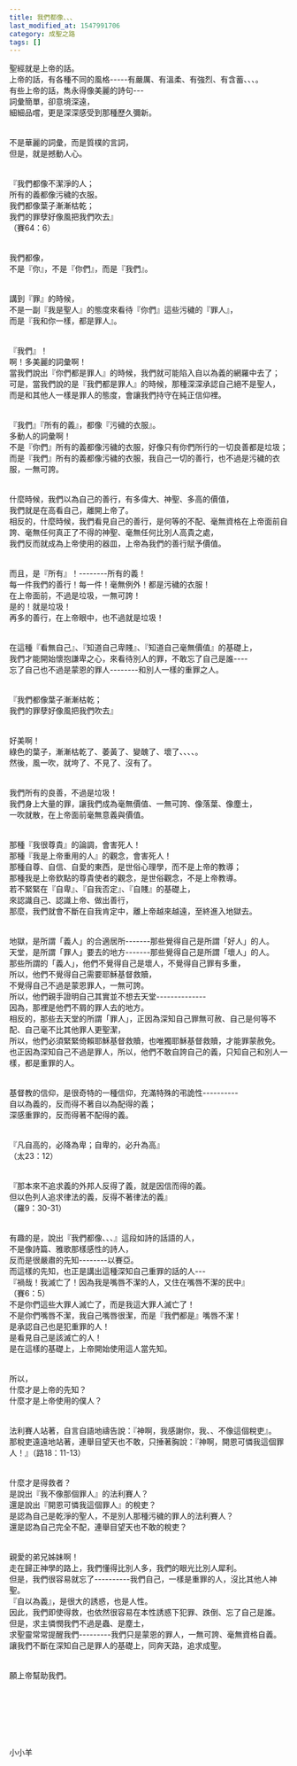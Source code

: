 ```yaml
---
title: 我們都像、、、
last_modified_at: 1547991706
category: 成聖之路
tags: []
---
```


<p>聖經就是上帝的話。<br/>上帝的話，有各種不同的風格-----有嚴厲、有溫柔、有強烈、有含蓄、、、。<br/><!--more-->有些上帝的話，雋永得像美麗的詩句---<br/>詞彙簡單，卻意境深遠，<br/>細細品嚐，更是深深感受到那種歷久彌新。<br/><br/><br/>不是華麗的詞彙，而是質樸的言詞，<br/>但是，就是撼動人心。<br/><br/><br/>『我們都像不潔淨的人；<br/>所有的義都像污穢的衣服。<br/>我們都像葉子漸漸枯乾；<br/>我們的罪孽好像風把我們吹去』<br/>（賽64：6）<br/><br/><br/>我們都像，<br/>不是『你』，不是『你們』，而是『我們』。<br/><br/><br/>講到『罪』的時候，<br/>不是一副『我是聖人』的態度來看待『你們』這些污穢的『罪人』，<br/>而是『我和你一樣，都是罪人』。<br/><br/><br/>『我們』！<br/>啊！多美麗的詞彙啊！<br/>當我們說出『你們都是罪人』的時候，我們就可能陷入自以為義的網羅中去了；<br/>可是，當我們說的是『我們都是罪人』的時候，那種深深承認自己絕不是聖人，<br/>而是和其他人一樣是罪人的態度，會讓我們持守在純正信仰裡。<br/><br/><br/>『我們』『所有的義』，都像『污穢的衣服』。<br/>多動人的詞彙啊！<br/>不是『你們』所有的義都像污穢的衣服，好像只有你們所行的一切良善都是垃圾；<br/>而是『我們』所有的義都像污穢的衣服，我自己一切的善行，也不過是污穢的衣服，一無可誇。<br/><br/><br/>什麼時候，我們以為自己的善行，有多偉大、神聖、多高的價值，<br/>我們就是在高看自己，離開上帝了。<br/>相反的，什麼時候，我們看見自己的善行，是何等的不配、毫無資格在上帝面前自誇、毫無任何真正了不得的神聖、毫無任何比別人高貴之處，<br/>我們反而就成為上帝使用的器皿，上帝為我們的善行賦予價值。<br/><br/><br/>而且，是『所有』！--------所有的義！<br/>每一件我們的善行！每一件！毫無例外！都是污穢的衣服！<br/>在上帝面前，不過是垃圾，一無可誇！<br/>是的！就是垃圾！<br/>再多的善行，在上帝眼中，也不過就是垃圾！<br/><br/><br/>在這種『看無自己』、『知道自己卑賤』、『知道自己毫無價值』的基礎上，<br/>我們才能開始懷抱謙卑之心，來看待別人的罪，不敢忘了自己是誰----<br/>忘了自己也不過是蒙恩的罪人--------和別人一樣的重罪之人。<br/><br/><br/>『我們都像葉子漸漸枯乾；<br/>我們的罪孽好像風把我們吹去』<br/><br/><br/>好美啊！<br/>綠色的葉子，漸漸枯乾了、萎黃了、變醜了、壞了、、、、。<br/>然後，風一吹，就垮了、不見了、沒有了。<br/><br/><br/>我們所有的良善，不過是垃圾！<br/>我們身上大量的罪，讓我們成為毫無價值、一無可誇、像落葉、像塵土，<br/>一吹就散，在上帝面前毫無意義與價值。<br/><br/><br/>那種『我很尊貴』的論調，會害死人！<br/>那種『我是上帝重用的人』的觀念，會害死人！<br/>那種自尊、自信、自愛的東西，是世俗心理學，而不是上帝的教導；<br/>那種我是上帝欽點的尊貴使者的觀念，是世俗觀念，不是上帝教導。<br/>若不緊緊在『自卑』、『自我否定』、『自賤』的基礎上，<br/>來認識自己、認識上帝、做出善行，<br/>那麼，我們就會不斷在自我肯定中，離上帝越來越遠，至終進入地獄去。<br/><br/><br/>地獄，是所謂「義人」的合適居所-------那些覺得自己是所謂「好人」的人。<br/>天堂，是所謂「罪人」要去的地方-------那些覺得自己是所謂「壞人」的人。<br/>那些所謂的「義人」，他們不覺得自己是壞人，不覺得自己罪有多重，<br/>所以，他們不覺得自己需要耶穌基督救贖，<br/>不覺得自己不過是蒙恩罪人，一無可誇。<br/>所以，他們親手證明自己其實並不想去天堂--------------<br/>因為，那裡是他們不屑的罪人去的地方。<br/>相反的，那些去天堂的所謂「罪人」，正因為深知自己罪無可赦、自己是何等不配、自己毫不比其他罪人更聖潔，<br/>所以，他們必須緊緊倚賴耶穌基督救贖，也唯獨耶穌基督救贖，才能罪蒙赦免。<br/>也正因為深知自己不過是罪人，所以，他們不敢自誇自己的義，只知自己和別人一樣，都是重罪的人。<br/><br/><br/>基督教的信仰，是很奇特的一種信仰，充滿特殊的弔詭性----------<br/>自以為義的，反而得不著自以為配得的義；<br/>深感重罪的，反而得著不配得的義。<br/><br/><br/>『凡自高的，必降為卑；自卑的，必升為高』<br/>（太23：12）<br/><br/><br/>『那本來不追求義的外邦人反得了義，就是因信而得的義。<br/>但以色列人追求律法的義，反得不著律法的義』<br/>（羅9：30-31）<br/><br/><br/>有趣的是，說出『我們都像、、、』這段如詩的話語的人，<br/>不是像詩篇、雅歌那樣感性的詩人，<br/>反而是很嚴肅的先知--------以賽亞。<br/>而這樣的先知，也正是講出這種深知自己重罪的話的人---<br/>『禍哉！我滅亡了！因為我是嘴唇不潔的人，又住在嘴唇不潔的民中』<br/>（賽6：5）<br/>不是你們這些大罪人滅亡了，而是我這大罪人滅亡了！<br/>不是你們嘴唇不潔，我自己嘴唇很潔，而是『我們都是』嘴唇不潔！<br/>是承認自己也是犯重罪的人！<br/>是看見自己是該滅亡的人！<br/>是在這樣的基礎上，上帝開始使用這人當先知。<br/><br/><br/>所以，<br/>什麼才是上帝的先知？<br/>什麼才是上帝使用的僕人？<br/><br/><br/>法利賽人站著，自言自語地禱告說：『神啊，我感謝你，我、、不像這個稅吏』。<br/>那稅吏遠遠地站著，連舉目望天也不敢，只捶著胸說：『神啊，開恩可憐我這個罪人！』（路18：11-13）<br/><br/><br/>什麼才是得救者？<br/>是說出『我不像那個罪人』的法利賽人？<br/>還是說出『開恩可憐我這個罪人』的稅吏？<br/>是認為自己是乾淨的聖人，不是別人那種污穢的罪人的法利賽人？<br/>還是認為自己完全不配，連舉目望天也不敢的稅吏？<br/><br/><br/>親愛的弟兄姊妹啊！<br/>走在歸正神學的路上，我們懂得比別人多，我們的眼光比別人犀利。<br/>但是，我們很容易就忘了----------我們自己，一樣是重罪的人，沒比其他人神聖。<br/>『自以為義』，是很大的誘惑，也是人性。<br/>因此，我們即使得救，也依然很容易在本性誘惑下犯罪、跌倒、忘了自己是誰。<br/>但是，求主憐憫我們不過是蟲、是塵土，<br/>求聖靈常常提醒我們---------我們只是蒙恩的罪人，一無可誇、毫無資格自義。<br/>讓我們不斷在深知自己是罪人的基礎上，同奔天路，追求成聖。<br/><br/><br/>願上帝幫助我們。<br/><br/><br/><br/><br/><br/><br/><br/>小小羊<br/><br/><br/><br/><br/><br/><br/></p>